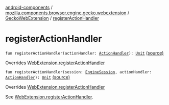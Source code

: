 [android-components](../../index.md) / [mozilla.components.browser.engine.gecko.webextension](../index.md) / [GeckoWebExtension](index.md) / [registerActionHandler](./register-action-handler.md)

# registerActionHandler

`fun registerActionHandler(actionHandler: `[`ActionHandler`](../../mozilla.components.concept.engine.webextension/-action-handler/index.md)`): `[`Unit`](https://kotlinlang.org/api/latest/jvm/stdlib/kotlin/-unit/index.html) [(source)](https://github.com/mozilla-mobile/android-components/blob/master/components/browser/engine-gecko-beta/src/main/java/mozilla/components/browser/engine/gecko/webextension/GeckoWebExtension.kt#L167)

Overrides [WebExtension.registerActionHandler](../../mozilla.components.concept.engine.webextension/-web-extension/register-action-handler.md)


`fun registerActionHandler(session: `[`EngineSession`](../../mozilla.components.concept.engine/-engine-session/index.md)`, actionHandler: `[`ActionHandler`](../../mozilla.components.concept.engine.webextension/-action-handler/index.md)`): `[`Unit`](https://kotlinlang.org/api/latest/jvm/stdlib/kotlin/-unit/index.html) [(source)](https://github.com/mozilla-mobile/android-components/blob/master/components/browser/engine-gecko-beta/src/main/java/mozilla/components/browser/engine/gecko/webextension/GeckoWebExtension.kt#L200)

Overrides [WebExtension.registerActionHandler](../../mozilla.components.concept.engine.webextension/-web-extension/register-action-handler.md)

See [WebExtension.registerActionHandler](../../mozilla.components.concept.engine.webextension/-web-extension/register-action-handler.md).


